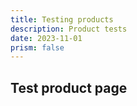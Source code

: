 ```yaml
---
title: Testing products
description: Product tests
date: 2023-11-01
prism: false
---
```


## Test product page